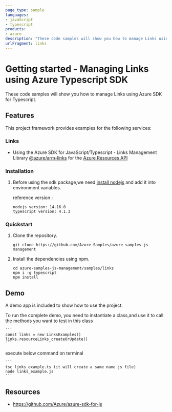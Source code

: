 ```yaml
---
page_type: sample
languages:
- javaScript
- typescript
products:
- azure
description: "These code samples will show you how to manage Links using Azure SDK for Typescript."
urlFragment: links
---
```


# Getting started - Managing Links using Azure Typescript SDK

These code samples will show you how to manage Links using Azure SDK for Typescript.

## Features

This project framework provides examples for the following services:

### Links
* Using the Azure SDK for JavaScript/Typescript - Links Management Library [@azure/arm-links](https://www.npmjs.com/package/@azure/arm-links) for the [Azure Resources API](https://docs.microsoft.com/en-us/rest/api/resources/)


### Installation

1.  Before using the sdk package,we need [install nodejs](https://nodejs.org/en/download/) and add it into environment variables.

    reference version :
    
    ```
    nodejs version: 14.16.0
    typescript version: 4.1.3
    ```

### Quickstart

1.  Clone the repository.

    ```
    git clone https://github.com/Azure-Samples/azure-samples-js-management
    ```

2.  Install the dependencies using npm.

    ```
    cd azure-samples-js-management/samples/links
    npm i -g typescript
    npm install
    ```

## Demo

A demo app is included to show how to use the project.

To run the complete demo, you need to instantiate a class,and use it to call the methods you want to test in this class 

    ```
    const links = new LinksExamples()
    links.resourceLinks_createOrUpdate()
    ```

execute below command on terminal

    ```
    tsc links_example.ts (it will create a same name js file)
    node links_example.js
    ```

## Resources

- https://github.com/Azure/azure-sdk-for-js